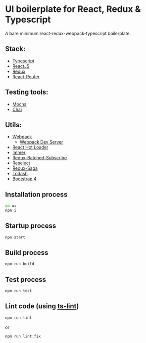 # UI boilerplate for React, Redux & Typescript

A bare minimum react-redux-webpack-typescript boilerplate. 

## Stack:
* [Typescript](https://www.typescriptlang.org/)
* [ReactJS](https://facebook.github.io/react/)
* [Redux](https://github.com/reactjs/redux)
* [React-Router](https://github.com/ReactTraining/react-router)

## Testing tools:
* [Mocha](https://github.com/mochajs/mocha)
* [Chai](https://github.com/chaijs/chai)

## Utils:
* [Webpack](https://webpack.github.io)
    * [Webpack Dev Server](https://github.com/webpack/webpack-dev-server)
* [React Hot Loader](https://github.com/gaearon/react-hot-loader)
* [Immer](https://github.com/mweststrate/immer)
* [Redux-Batched-Subscribe](https://github.com/tappleby/redux-batched-subscribe)
* [Reselect](https://github.com/reduxjs/reselect)
* [Redux-Saga](https://github.com/redux-saga/redux-saga)
* [Lodash](https://lodash.com/)
* [Bootstrap 4](https://getbootstrap.com)

## Installation process
```bash
cd ui
npm i
```

## Startup process
```bash
npm start
```

## Build process
```bash
npm run build
```

## Test process
```bash
npm run test
```

## Lint code (using [ts-lint](https://palantir.github.io/tslint/))
```bash
npm run lint
```
or 
```bash
npm run lint:fix
```
